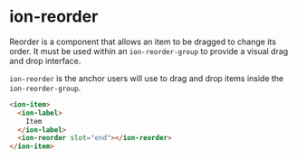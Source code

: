 # ion-reorder

Reorder is a component that allows an item to be dragged to change its order. It must be used within an `ion-reorder-group` to provide a visual drag and drop interface.

`ion-reorder` is the anchor users will use to drag and drop items inside the `ion-reorder-group`.

```html
<ion-item>
  <ion-label>
    Item
  </ion-label>
  <ion-reorder slot="end"></ion-reorder>
</ion-item>
```
